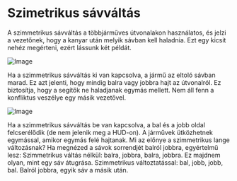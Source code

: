 # Szimetrikus sávváltás


A szimmetrikus sávváltás a többjárműves útvonalakon használatos, és jelzi a vezetőnek, hogy a kanyar után melyik sávban kell haladnia.
Ezt egy kicsit nehéz megérteni, ezért lássunk két példát.


![Image](images/regularchange_0_0_1020_765.png)


Ha a szimmetrikus sávváltás ki van kapcsolva, a jármű az eltoló sávban marad.
Ez azt jelenti, hogy mindig balra vagy jobbra hajt az útvonalról.
Ez biztosítja, hogy a segítők ne haladjanak egymás mellett.
Nem áll fenn a konfliktus veszélye egy másik vezetővel.


![Image](images/symetricchange_0_0_1020_765.png)


Ha a szimmetrikus sávváltás be van kapcsolva, a bal és a jobb oldal felcserélődik (de nem jelenik meg a HUD-on).
A járművek ütközhetnek egymással, amikor egymás felé hajtanak.
Mi az előnye a szimmetrikus lange változásnak?
Ha megnézed a sávok sorrendjét balról jobbra, egyértelmű lesz:
Szimmetrikus váltás nélkül: balra, jobbra, balra, jobbra. Ez majdnem olyan, mint egy sáv átugrása.
Szimmetrikus változtatással: bal, jobb, jobb, bal. Balról jobbra, egyik sáv a másik után.


